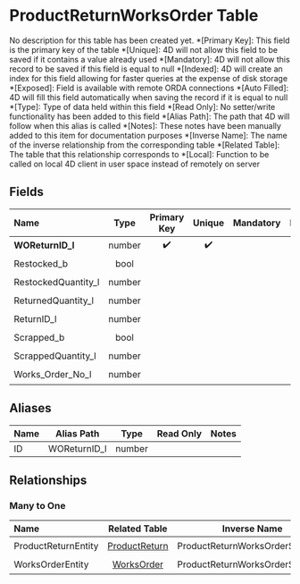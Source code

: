 ﻿# ProductReturnWorksOrder Table
No description for this table has been created yet.
*[Primary Key]: This field is the primary key of the table
*[Unique]: 4D will not allow this field to be saved if it contains a value already used
*[Mandatory]: 4D will not allow this record to be saved if this field is equal to null
*[Indexed]: 4D will create an index for this field allowing for faster queries at the expense of disk storage
*[Exposed]: Field is available with remote ORDA connections
*[Auto Filled]: 4D will fill this field automatically when saving the record if it is equal to null
*[Type]: Type of data held within this field
*[Read Only]: No setter/write functionality has been added to this field
*[Alias Path]: The path that 4D will follow when this alias is called
*[Notes]: These notes have been manually added to this item for documentation purposes
*[Inverse Name]: The name of the inverse relationship from the corresponding table
*[Related Table]: The table that this relationship corresponds to
*[Local]: Function to be called on local 4D client in user space instead of remotely on server
## Fields

|Name|Type|Primary Key|Unique|Mandatory|Indexed|Exposed|Auto Filled|Notes|
|:---|:---:|:---:|:---:|:---:|:---:|:---:|:---:|:---:|
|**WOReturnID_l**|number|✔️|✔️||✔️|✔️|||
|Restocked_b|bool|||||✔️|||
|RestockedQuantity_l|number|||||✔️|||
|ReturnedQuantity_l|number|||||✔️|||
|ReturnID_l|number||||✔️|✔️|||
|Scrapped_b|bool|||||✔️|||
|ScrappedQuantity_l|number|||||✔️|||
|Works_Order_No_l|number||||✔️|✔️|||
## Aliases

|Name|Alias Path|Type|Read Only|Notes|
|:---|:---:|:---:|:---:|:---:|
|ID|WOReturnID_l|number|||
## Relationships
### Many to One

|Name|Related Table|Inverse Name|Exposed|Notes|
|:---|:---:|:---:|:---:|:---:|
|ProductReturnEntity|[ProductReturn](ProductReturn.md)|ProductReturnWorksOrderSelection|✔️||
|WorksOrderEntity|[WorksOrder](WorksOrder.md)|ProductReturnWorksOrderSelection|✔️||